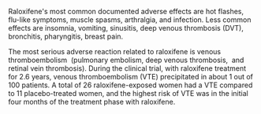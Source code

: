 Raloxifene's most common documented adverse effects are hot flashes, flu-like symptoms, muscle spasms, arthralgia, and infection. Less common effects are insomnia, vomiting, sinusitis, deep venous thrombosis (DVT), bronchitis, pharyngitis, breast pain.

The most serious adverse reaction related to raloxifene is venous thromboembolism  (pulmonary embolism, deep venous thrombosis,  and retinal vein thrombosis). During the clinical trial, with raloxifene treatment for 2.6 years, venous thromboembolism (VTE) precipitated in about 1 out of 100 patients. A total of 26 raloxifene-exposed women had a VTE compared to 11 placebo-treated women, and the highest risk of VTE was in the initial four months of the treatment phase with raloxifene.